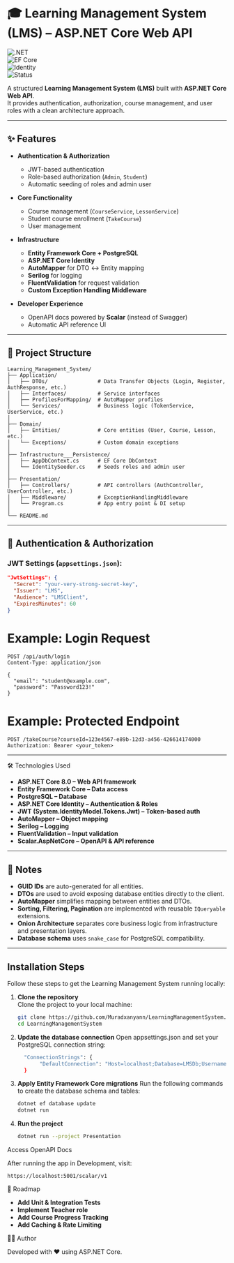 # 🎓 Learning Management System (LMS) – ASP.NET Core Web API

![.NET](https://img.shields.io/badge/.NET-8.0-blue)  
![EF Core](https://img.shields.io/badge/EF--Core-PostgreSQL-green)  
![Identity](https://img.shields.io/badge/Identity-JWT-orange)  
![Status](https://img.shields.io/badge/Status-Development-yellow)

A structured **Learning Management System (LMS)** built with **ASP.NET Core Web API**.  
It provides authentication, authorization, course management, and user roles with a clean architecture approach.

---

## ✨ Features

- **Authentication & Authorization**
    - JWT-based authentication
    - Role-based authorization (`Admin`, `Student`)
    - Automatic seeding of roles and admin user

- **Core Functionality**
    - Course management (`CourseService`, `LessonService`)
    - Student course enrollment (`TakeCourse`)
    - User management

- **Infrastructure**
    - **Entity Framework Core + PostgreSQL**
    - **ASP.NET Core Identity**
    - **AutoMapper** for DTO ↔ Entity mapping
    - **Serilog** for logging
    - **FluentValidation** for request validation
    - **Custom Exception Handling Middleware**

- **Developer Experience**
    - OpenAPI docs powered by **Scalar** (instead of Swagger)
    - Automatic API reference UI

---

## 📂 Project Structure
```
Learning_Management_System/
├── Application/
│   ├── DTOs/                # Data Transfer Objects (Login, Register, AuthResponse, etc.)
│   ├── Interfaces/          # Service interfaces
│   ├── ProfilesForMapping/  # AutoMapper profiles
│   └── Services/            # Business logic (TokenService, UserService, etc.)
│
├── Domain/
│   ├── Entities/            # Core entities (User, Course, Lesson, etc.)
│   └── Exceptions/          # Custom domain exceptions
│
├── Infrastructure___Persistence/
│   ├── AppDbContext.cs      # EF Core DbContext
│   └── IdentitySeeder.cs    # Seeds roles and admin user
│
├── Presentation/
│   ├── Controllers/         # API controllers (AuthController, UserController, etc.)
│   ├── Middleware/          # ExceptionHandlingMiddleware
│   └── Program.cs           # App entry point & DI setup
│
└── README.md
```
---

## 🔐 Authentication & Authorization

### JWT Settings (`appsettings.json`):
```json
"JwtSettings": {
  "Secret": "your-very-strong-secret-key",
  "Issuer": "LMS",
  "Audience": "LMSClient",
  "ExpiresMinutes": 60
} 
```
# Example: Login Request
```
POST /api/auth/login
Content-Type: application/json

{
  "email": "student@example.com",
  "password": "Password123!"
}
```

# Example: Protected Endpoint
```
POST /takeCourse?courseId=123e4567-e89b-12d3-a456-426614174000
Authorization: Bearer <your_token>
```
---
🛠 Technologies Used

- **ASP.NET Core 8.0 – Web API framework**
- **Entity Framework Core – Data access**
- **PostgreSQL – Database**
- **ASP.NET Core Identity – Authentication & Roles**
- **JWT (System.IdentityModel.Tokens.Jwt) – Token-based auth**
- **AutoMapper – Object mapping**
- **Serilog – Logging**
- **FluentValidation – Input validation**
- **Scalar.AspNetCore – OpenAPI & API reference**
---

## 📌 Notes

- **GUID IDs** are auto-generated for all entities.
- **DTOs** are used to avoid exposing database entities directly to the client.
- **AutoMapper** simplifies mapping between entities and DTOs.
- **Sorting, Filtering, Pagination** are implemented with reusable `IQueryable` extensions.
- **Onion Architecture** separates core business logic from infrastructure and presentation layers.
- **Database schema** uses `snake_case` for PostgreSQL compatibility.

---

## Installation Steps

Follow these steps to get the Learning Management System running locally:

1. **Clone the repository**  
   Clone the project to your local machine:

   ```bash
   git clone https://github.com/Muradxanyann/LearningManagementSystem.git
   cd LearningManagementSystem
   
2. **Update the database connection**
   Open appsettings.json and set your PostgreSQL connection string:
    
    ```bash
      "ConnectionStrings": {
           "DefaultConnection": "Host=localhost;Database=LMSDb;Username=postgres;Password=yourpassword"
      }

3. **Apply Entity Framework Core migrations**
      Run the following commands to create the database schema and tables:

    ```bash
   dotnet ef database update
   dotnet run
   
4. **Run the project**
    ```bash
    dotnet run --project Presentation

Access OpenAPI Docs

After running the app in Development, visit:
```
https://localhost:5001/scalar/v1
```


📌 Roadmap
- **Add Unit & Integration Tests**
- **Implement Teacher role**
- **Add Course Progress Tracking**
- **Add Caching & Rate Limiting**

👨‍💻 Author

Developed with ❤️ using ASP.NET Core.
